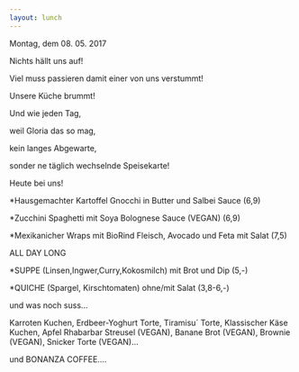 ```yaml
---
layout: lunch
---
```



Montag, dem 08. 05. 2017

Nichts h&auml;llt uns auf!

Viel muss passieren damit einer von uns verstummt!

Unsere K&uuml;che brummt!

Und wie jeden Tag,

weil Gloria das so mag,

kein langes Abgewarte,

sonder ne t&auml;glich wechselnde Speisekarte!

Heute bei uns!

\*Hausgemachter Kartoffel Gnocchi in Butter und Salbei Sauce (6,9)

\*Zucchini Spaghetti mit Soya Bolognese Sauce (VEGAN) (6,9)

\*Mexikanicher Wraps mit BioRind Fleisch, Avocado und Feta mit Salat (7,5)

ALL DAY LONG

\*SUPPE (Linsen,Ingwer,Curry,Kokosmilch) mit Brot und Dip (5,-)

\*QUICHE (Spargel, Kirschtomaten) ohne/mit Salat (3,8-6,-)

und was noch suss...

Karroten Kuchen, Erdbeer-Yoghurt Torte, Tiramisu&acute; Torte, Klassischer K&auml;se Kuchen, Apfel Rhabarbar Streusel (VEGAN), Banane Brot (VEGAN), Brownie (VEGAN), Snicker Torte (VEGAN)...

und BONANZA COFFEE....